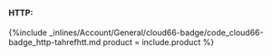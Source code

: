 <!--  usedin: [ _general/account/cloud66-badge.md] -->

#### HTTP:



{%include _inlines/Account/General/cloud66-badge/code_cloud66-badge_http-tahrefhtt.md  product = include.product %}




